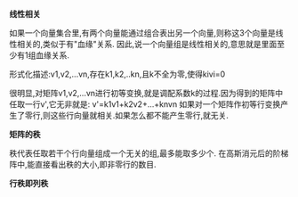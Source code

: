 **线性相关**

如果一个向量集合里,有两个向量能通过组合表出另一个向量,则称这3个向量是线性相关的,类似于有"血缘"关系.
因此,说一个向量组是线性相关的,意思就是里面至少有1组血缘关系.

形式化描述:v1,v2,...vn,存在k1,k2,..kn,且k不全为零,使得kivi=0

很明显,对矩阵v1,v2,...vn进行初等变换,就是调配系数k的过程.因为得到的矩阵中任取一行v',它无非就是:
v'=k1v1+k2v2+...+knvn
如果对一个矩阵作初等行变换产生了零行,则这些行向量就相关.如果怎么都不能产生零行,就无关.

**矩阵的秩**

秩代表任取若干个行向量组成一个无关的组,最多能取多少个.
在高斯消元后的阶梯阵中,能直接看出秩的大小,即非零行的数目.

**行秩即列秩**

